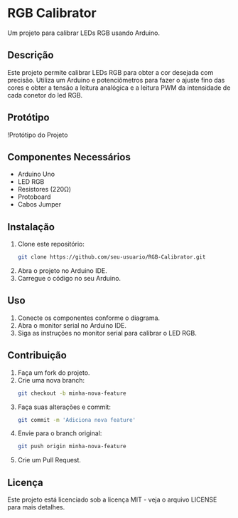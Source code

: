 # RGB Calibrator

Um projeto para calibrar LEDs RGB usando Arduino.

## Descrição

Este projeto permite calibrar LEDs RGB para obter a cor desejada com precisão. Utiliza um Arduino e potenciômetros para fazer o ajuste fino das cores e obter a tensão a leitura analógica e a leitura PWM da intensidade de cada conetor do led RGB.

## Protótipo

!Protótipo do Projeto

## Componentes Necessários

- Arduino Uno
- LED RGB
- Resistores (220Ω)
- Protoboard
- Cabos Jumper

## Instalação

1. Clone este repositório:
    ```bash
    git clone https://github.com/seu-usuario/RGB-Calibrator.git
    ```
2. Abra o projeto no Arduino IDE.
3. Carregue o código no seu Arduino.

## Uso

1. Conecte os componentes conforme o diagrama.
2. Abra o monitor serial no Arduino IDE.
3. Siga as instruções no monitor serial para calibrar o LED RGB.

## Contribuição

1. Faça um fork do projeto.
2. Crie uma nova branch:
    ```bash
    git checkout -b minha-nova-feature
    ```
3. Faça suas alterações e commit:
    ```bash
    git commit -m 'Adiciona nova feature'
    ```
4. Envie para o branch original:
    ```bash
    git push origin minha-nova-feature
    ```
5. Crie um Pull Request.

## Licença

Este projeto está licenciado sob a licença MIT - veja o arquivo LICENSE para mais detalhes.
